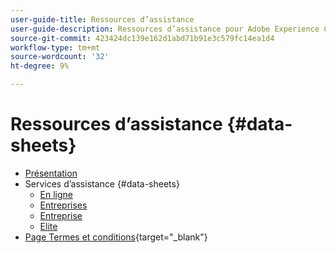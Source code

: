 ```yaml
---
user-guide-title: Ressources d’assistance
user-guide-description: Ressources d’assistance pour Adobe Experience Cloud et Adobe Experience Platform.
source-git-commit: 423424dc139e162d1abd71b91e3c579fc14ea1d4
workflow-type: tm+mt
source-wordcount: '32'
ht-degree: 9%

---
```



# Ressources d’assistance {#data-sheets}

+ [Présentation](overview.md)
+ Services d’assistance {#data-sheets}
   + [En ligne](online.md)
   + [Entreprises](business.md)
   + [Entreprise](enterprise.md)
   + [Elite](elite.md)
+ [Page Termes et conditions](https://helpx.adobe.com/support/programs/support-policies-terms-conditions.html){target=&quot;_blank&quot;}

<!--

Articles must be added to this TOC file in order to render.

Use this list format to specify links to articles and section headings that expand and collapse in the left rail of the user guide.

An article link CANNOT be used as a section heading.
-->
